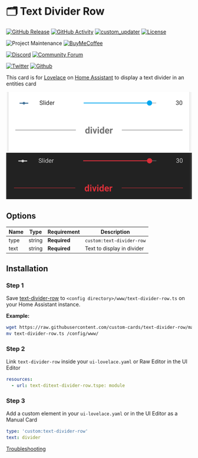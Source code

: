 # 🗂 Text Divider Row

[![GitHub Release][releases-shield]][releases]
[![GitHub Activity][commits-shield]][commits]
[![custom_updater][customupdaterbadge]][customupdater]
[![License][license-shield]](LICENSE.md)

![Project Maintenance][maintenance-shield]
[![BuyMeCoffee][buymecoffeebadge]][buymecoffee]

[![Discord][discord-shield]][discord]
[![Community Forum][forum-shield]][forum]

[![Twitter][twitter]][twitter]
[![Github][github]][github]

This card is for [Lovelace](https://www.home-assistant.io/lovelace) on [Home Assistant](https://www.home-assistant.io/) to display a text divider in an entities card

![example](example.png)
![example2](example2.png)

## Options

| Name | Type | Requirement | Description
| ---- | ---- | ------- | -----------
| type | string | **Required** | `custom:text-divider-row`
| text | string | **Required** | Text to display in divider

## Installation

### Step 1

Save [text-divider-row](https://github.com/custom-cards/text-divider-row/raw/master/dist/text-divider-row.js) to `<config directory>/www/text-divider-row.ts` on your Home Assistant instance.

**Example:**

```bash
wget https://raw.githubusercontent.com/custom-cards/text-divider-row/master/dist/text-divider-row.ts
mv text-divider-row.ts /config/www/
```

### Step 2

Link `text-divider-row` inside your `ui-lovelace.yaml` or Raw Editor in the UI Editor

```yaml
resources:
  - url: text-ditext-divider-row.tspe: module
```

### Step 3

Add a custom element in your `ui-lovelace.yaml` or in the UI Editor as a Manual Card

```yaml
type: 'custom:text-divider-row'
text: divider
```

[Troubleshooting](https://github.com/thomasloven/hass-config/wiki/Lovelace-Plugins)

[buymecoffee]: https://www.buymeacoffee.com/iantrich
[buymecoffeebadge]: https://img.shields.io/badge/buy%20me%20a%20coffee-donate-blue.svg?style=for-the-badge
[commits-shield]: https://img.shields.io/github/commit-activity/y/custom-cards/text-divider-row.svg?style=for-the-badge
[commits]: https://github.com/custom-cards/text-divider-row/commits/master
[customupdater]: https://github.com/custom-components/custom_updater
[customupdaterbadge]: https://img.shields.io/badge/custom__updater-true-success.svg?style=for-the-badge
[discord]: https://discord.gg/Qa5fW2R
[discord-shield]: https://img.shields.io/discord/330944238910963714.svg?style=for-the-badge
[forum-shield]: https://img.shields.io/badge/community-forum-brightgreen.svg?style=for-the-badge
[forum]: https://community.home-assistant.io/t/lovelace-text-divider-row/111301
[license-shield]: https://img.shields.io/github/license/custom-cards/text-divider-row.svg?style=for-the-badge
[maintenance-shield]: https://img.shields.io/badge/maintainer-Ian%20Richardson%20%40iantrich-blue.svg?style=for-the-badge
[releases-shield]: https://img.shields.io/github/release/custom-cards/text-divider-row.svg?style=for-the-badge
[releases]: https://github.com/custom-cards/text-divider-row/releases
[twitter]: https://img.shields.io/twitter/follow/iantrich.svg?style=social
[github]: https://img.shields.io/github/followers/iantrich.svg?style=social
